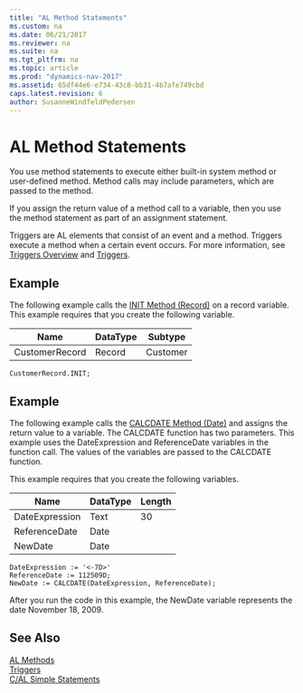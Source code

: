 ```yaml
---
title: "AL Method Statements"
ms.custom: na
ms.date: 06/21/2017
ms.reviewer: na
ms.suite: na
ms.tgt_pltfrm: na
ms.topic: article
ms.prod: "dynamics-nav-2017"
ms.assetid: 65df44e6-e734-43c8-bb31-4b7afe749cbd
caps.latest.revision: 6
author: SusanneWindfeldPedersen
---
```


# AL Method Statements
You use method statements to execute either built-in system method or user-defined method. Method calls may include parameters, which are passed to the method.  

 If you assign the return value of a method call to a variable, then you use the method statement as part of an assignment statement.  

 Triggers are AL elements that consist of an event and a method. Triggers execute a method when a certain event occurs. For more information, see [Triggers Overview](devenv-triggers-overview.md) and [Triggers](Triggers.md).  

## Example  
 The following example calls the [INIT Method (Record)](methods/devenv-init-method-record.md) on a record variable. This example requires that you create the following variable.  

|Name|DataType|Subtype|  
|----|--------|-------|  
|CustomerRecord|Record|Customer|  

```  
CustomerRecord.INIT;  
```  

## Example  
 The following example calls the [CALCDATE Method (Date)](methods/devenv-calcdate-method-date.md) and assigns the return value to a variable. The CALCDATE function has two parameters. This example uses the DateExpression and ReferenceDate variables in the function call. The values of the variables are passed to the CALCDATE function.  

 This example requires that you create the following variables.  

|Name|DataType|Length|  
|----------|--------------|------------|  
|DateExpression|Text|30|  
|ReferenceDate|Date||  
|NewDate|Date||  

```  
DateExpression := '<-7D>'  
ReferenceDate := 112509D;  
NewDate := CALCDATE(DateExpression, ReferenceDate);  
```  

 After you run the code in this example, the NewDate variable represents the date November 18, 2009.  

## See Also  
 [AL Methods](methods/devenv-al-methods.md)   
 [Triggers](triggers/devenv-triggers.md)   
 [C/AL Simple Statements](C-AL-Simple-Statements.md)
